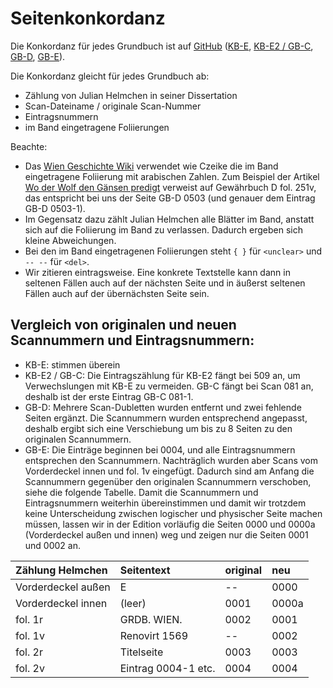 # Seitenkonkordanz

Die Konkordanz für jedes Grundbuch ist auf [GitHub](https://github.com/medieval-vienna/gesamt/tree/main/konkordanz) 
([KB-E](https://github.com/medieval-vienna/gesamt/blob/main/konkordanz/Konkordanz%20-%20KB-E.csv), 
[KB-E2 / GB-C](https://github.com/medieval-vienna/gesamt/blob/main/konkordanz/Konkordanz%20-%20KB-E2_GB-C.csv),
[GB-D](https://github.com/medieval-vienna/gesamt/blob/main/konkordanz/Konkordanz%20-%20GB-D.csv), 
[GB-E](https://github.com/medieval-vienna/gesamt/blob/main/konkordanz/Konkordanz%20-%20GB-E.csv)).

Die Konkordanz gleicht für jedes Grundbuch ab:

* Zählung von Julian Helmchen in seiner Dissertation
* Scan-Dateiname / originale Scan-Nummer
* Eintragsnummern
* im Band eingetragene Foliierungen

Beachte: 

* Das [Wien Geschichte Wiki](https://www.geschichtewiki.wien.gv.at/Wien_Geschichte_Wiki) verwendet wie Czeike die im Band eingetragene Foliierung mit arabischen Zahlen. Zum Beispiel der Artikel 
[Wo der Wolf den Gänsen predigt](https://www.geschichtewiki.wien.gv.at/Wo_der_Wolf_den_Gänsen_predigt)
verweist auf Gewährbuch D fol. 251v, das entspricht bei uns der Seite GB-D 0503 (und genauer dem Eintrag GB-D 0503-1).
* Im Gegensatz dazu zählt Julian Helmchen alle Blätter im Band, anstatt sich auf die Foliierung im Band zu verlassen. Dadurch ergeben sich kleine Abweichungen.
* Bei den im Band eingetragenen Foliierungen steht `{ }` für `<unclear>` und `-- --` für `<del>`.
* Wir zitieren eintragsweise. Eine konkrete Textstelle kann dann in seltenen Fällen auch auf der nächsten Seite und in äußerst seltenen Fällen auch auf der übernächsten Seite sein.

## Vergleich von originalen und neuen Scannummern und Eintragsnummern:
* KB-E: stimmen überein
* KB-E2 / GB-C: Die Eintragszählung für KB-E2 fängt bei 509 an, um Verwechslungen mit KB-E zu vermeiden. GB-C fängt bei Scan 081 an, deshalb ist der erste Eintrag GB-C 081-1.
* GB-D: Mehrere Scan-Dubletten wurden entfernt und zwei fehlende Seiten ergänzt. Die Scannummern wurden entsprechend angepasst, deshalb ergibt sich eine Verschiebung um bis zu 8 Seiten zu den originalen Scannummern. 
* GB-E: Die Einträge beginnen bei 0004, und alle Eintragsnummern entsprechen den Scannummern. Nachträglich wurden aber Scans vom Vorderdeckel innen und fol. 1v eingefügt. Dadurch sind am Anfang die Scannummern gegenüber den originalen Scannummern verschoben, siehe die folgende Tabelle. Damit die Scannummern und Eintragsnummern weiterhin übereinstimmen und damit wir trotzdem keine Unterscheidung zwischen logischer und physischer Seite machen müssen, lassen wir in der Edition vorläufig die Seiten 0000 und 0000a (Vorderdeckel außen und innen) weg und zeigen nur die Seiten 0001 und 0002 an.

| Zählung Helmchen | Seitentext | original | neu |
|:-----------------|:-----------|:---------|:----|
| Vorderdeckel außen | E | -- |  0000 |
| Vorderdeckel innen | (leer) | 0001 | 0000a |
| fol. 1r | GRDB. WIEN. | 0002 | 0001 |
| fol. 1v | Renovirt 1569 | -- | 0002 |
| fol. 2r | Titelseite | 0003 | 0003 |
| fol. 2v | Eintrag 0004-1 etc. | 0004 | 0004 |


